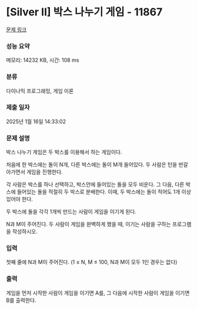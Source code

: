 # [Silver II] 박스 나누기 게임 - 11867 

[문제 링크](https://www.acmicpc.net/problem/11867) 

### 성능 요약

메모리: 14232 KB, 시간: 108 ms

### 분류

다이나믹 프로그래밍, 게임 이론

### 제출 일자

2025년 1월 16일 14:33:02

### 문제 설명

<p>박스 나누기 게임은 두 박스를 이용해서 하는 게임이다.</p>

<p>처음에 한 박스에는 돌이 N개, 다른 박스에는 돌이 M개 들어있다. 두 사람은 턴을 번갈아가면서 게임을 진행한다.</p>

<p>각 사람은 박스를 하나 선택하고, 박스안에 들어있는 돌을 모두 비운다. 그 다음, 다른 박스에 들어있는 돌을 적절히 두 박스로 분배한다. 이때, 두 박스에는 돌이 적어도 1개 이상 있어야 한다.</p>

<p>두 박스에 돌을 각각 1개씩 만드는 사람이 게임을 이기게 된다.</p>

<p>N과 M이 주어진다. 두 사람이 게임을 완벽하게 했을 때, 이기는 사람을 구하는 프로그램을 작성하시오.</p>

### 입력 

 <p>첫째 줄에 N과 M이 주어진다. (1 ≤ N, M ≤ 100, N과 M이 모두 1인 경우는 없다)</p>

### 출력 

 <p>게임을 먼저 시작한 사람이 게임을 이기면 A를, 그 다음에 시작한 사람이 게임을 이기면 B를 출력한다.</p>

